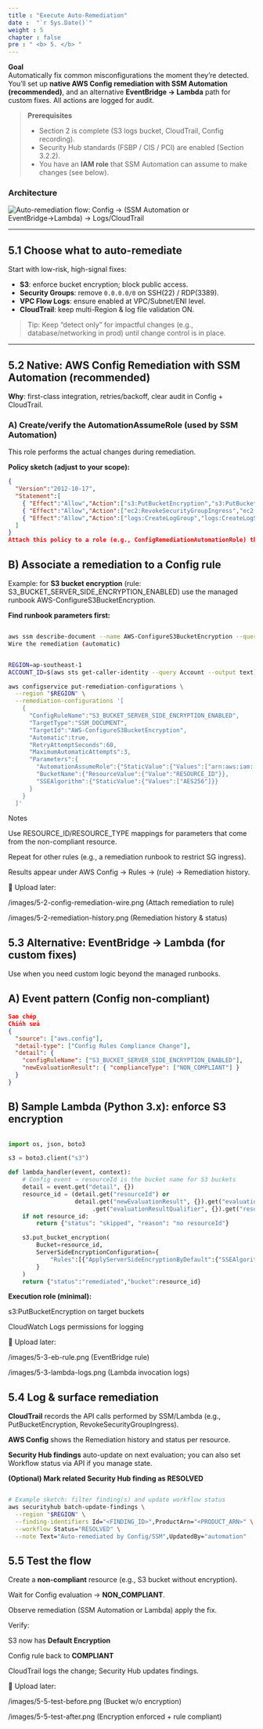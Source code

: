```yaml
---
title : "Execute Auto-Remediation"
date :  "`r Sys.Date()`" 
weight : 5 
chapter : false
pre : " <b> 5. </b> "
---
```


**Goal**  
Automatically fix common misconfigurations the moment they’re detected. You’ll set up **native AWS Config remediation with SSM Automation (recommended)**, and an alternative **EventBridge → Lambda** path for custom fixes. All actions are logged for audit.

> **Prerequisites**
> - Section 2 is complete (S3 logs bucket, CloudTrail, Config recording).
> - Security Hub standards (FSBP / CIS / PCI) are enabled (Section 3.2.2).
> - You have an **IAM role** that SSM Automation can assume to make changes (see below).

### Architecture
![Auto-remediation flow: Config → (SSM Automation or EventBridge→Lambda) → Logs/CloudTrail](/images/5-arch-remediation.png)

---

## 5.1 Choose what to auto-remediate

Start with low-risk, high-signal fixes:
- **S3**: enforce bucket encryption; block public access.
- **Security Groups**: remove `0.0.0.0/0` on SSH(22) / RDP(3389).
- **VPC Flow Logs**: ensure enabled at VPC/Subnet/ENI level.
- **CloudTrail**: keep multi-Region & log file validation ON.

> Tip: Keep “detect only” for impactful changes (e.g., database/networking in prod) until change control is in place.

---

## 5.2 Native: AWS Config Remediation with SSM Automation (recommended)

**Why**: first-class integration, retries/backoff, clear audit in Config + CloudTrail.

### A) Create/verify the **AutomationAssumeRole** (used by SSM Automation)
This role performs the actual changes during remediation.

**Policy sketch (adjust to your scope):**
```json
{
  "Version":"2012-10-17",
  "Statement":[
    { "Effect":"Allow","Action":["s3:PutBucketEncryption","s3:PutBucketAcl","s3:PutBucketPolicy"],"Resource":"*" },
    { "Effect":"Allow","Action":["ec2:RevokeSecurityGroupIngress","ec2:DescribeSecurityGroups"],"Resource":"*" },
    { "Effect":"Allow","Action":["logs:CreateLogGroup","logs:CreateLogStream","logs:PutLogEvents"],"Resource":"*" }
  ]
}
Attach this policy to a role (e.g., ConfigRemediationAutomationRole) that SSM can assume.
```

## B) Associate a remediation to a Config rule
Example: for **S3 bucket encryption** (rule: S3_BUCKET_SERVER_SIDE_ENCRYPTION_ENABLED) use the managed runbook AWS-ConfigureS3BucketEncryption.

**Find runbook parameters first:**

```bash

aws ssm describe-document --name AWS-ConfigureS3BucketEncryption --query 'Document.Parameters'
Wire the remediation (automatic)
```

```bash

REGION=ap-southeast-1
ACCOUNT_ID=$(aws sts get-caller-identity --query Account --output text)

aws configservice put-remediation-configurations \
  --region "$REGION" \
  --remediation-configurations '[
    {
      "ConfigRuleName":"S3_BUCKET_SERVER_SIDE_ENCRYPTION_ENABLED",
      "TargetType":"SSM_DOCUMENT",
      "TargetId":"AWS-ConfigureS3BucketEncryption",
      "Automatic":true,
      "RetryAttemptSeconds":60,
      "MaximumAutomaticAttempts":3,
      "Parameters":{
        "AutomationAssumeRole":{"StaticValue":{"Values":["arn:aws:iam::'"$ACCOUNT_ID"':role/ConfigRemediationAutomationRole"]}},
        "BucketName":{"ResourceValue":{"Value":"RESOURCE_ID"}},
        "SSEAlgorithm":{"StaticValue":{"Values":["AES256"]}}
      }
    }
  ]'
```

Notes

Use RESOURCE_ID/RESOURCE_TYPE mappings for parameters that come from the non-compliant resource.

Repeat for other rules (e.g., a remediation runbook to restrict SG ingress).

Results appear under AWS Config → Rules → (rule) → Remediation history.

📸 Upload later:

/images/5-2-config-remediation-wire.png (Attach remediation to rule)

/images/5-2-remediation-history.png (Remediation history & status)

## 5.3 Alternative: EventBridge → Lambda (for custom fixes)
Use when you need custom logic beyond the managed runbooks.

## A) Event pattern (Config non-compliant)
```json
Sao chép
Chỉnh sửa
{
  "source": ["aws.config"],
  "detail-type": ["Config Rules Compliance Change"],
  "detail": {
    "configRuleName": ["S3_BUCKET_SERVER_SIDE_ENCRYPTION_ENABLED"],
    "newEvaluationResult": { "complianceType": ["NON_COMPLIANT"] }
  }
}
```

## B) Sample Lambda (Python 3.x): enforce S3 encryption
```python

import os, json, boto3

s3 = boto3.client("s3")

def lambda_handler(event, context):
    # Config event → resourceId is the bucket name for S3 buckets
    detail = event.get("detail", {})
    resource_id = (detail.get("resourceId") or
                   detail.get("newEvaluationResult", {}).get("evaluationResultIdentifier", {})
                        .get("evaluationResultQualifier", {}).get("resourceId"))
    if not resource_id:
        return {"status": "skipped", "reason": "no resourceId"}

    s3.put_bucket_encryption(
        Bucket=resource_id,
        ServerSideEncryptionConfiguration={
            "Rules":[{"ApplyServerSideEncryptionByDefault":{"SSEAlgorithm":"AES256"}}]
        }
    )
    return {"status":"remediated","bucket":resource_id}
```

**Execution role (minimal):**

s3:PutBucketEncryption on target buckets

CloudWatch Logs permissions for logging

📸 Upload later:

/images/5-3-eb-rule.png (EventBridge rule)

/images/5-3-lambda-logs.png (Lambda invocation logs)

## 5.4 Log & surface remediation
**CloudTrail** records the API calls performed by SSM/Lambda (e.g., PutBucketEncryption, RevokeSecurityGroupIngress).

**AWS Config** shows the Remediation history and status per resource.

**Security Hub findings** auto-update on next evaluation; you can also set Workflow status via API if you manage state.

**(Optional) Mark related Security Hub finding as RESOLVED**

```bash

# Example sketch: filter finding(s) and update workflow status
aws securityhub batch-update-findings \
  --region "$REGION" \
  --finding-identifiers Id="<FINDING_ID>",ProductArn="<PRODUCT_ARN>" \
  --workflow Status="RESOLVED" \
  --note Text="Auto-remediated by Config/SSM",UpdatedBy="automation"
```

## 5.5 Test the flow
Create a **non-compliant** resource (e.g., S3 bucket without encryption).

Wait for Config evaluation → **NON_COMPLIANT**.

Observe remediation (SSM Automation or Lambda) apply the fix.

Verify:

S3 now has **Default Encryption**

Config rule back to **COMPLIANT**

CloudTrail logs the change; Security Hub updates findings.

📸 Upload later:

/images/5-5-test-before.png (Bucket w/o encryption)

/images/5-5-test-after.png (Encryption enforced + rule compliant)
